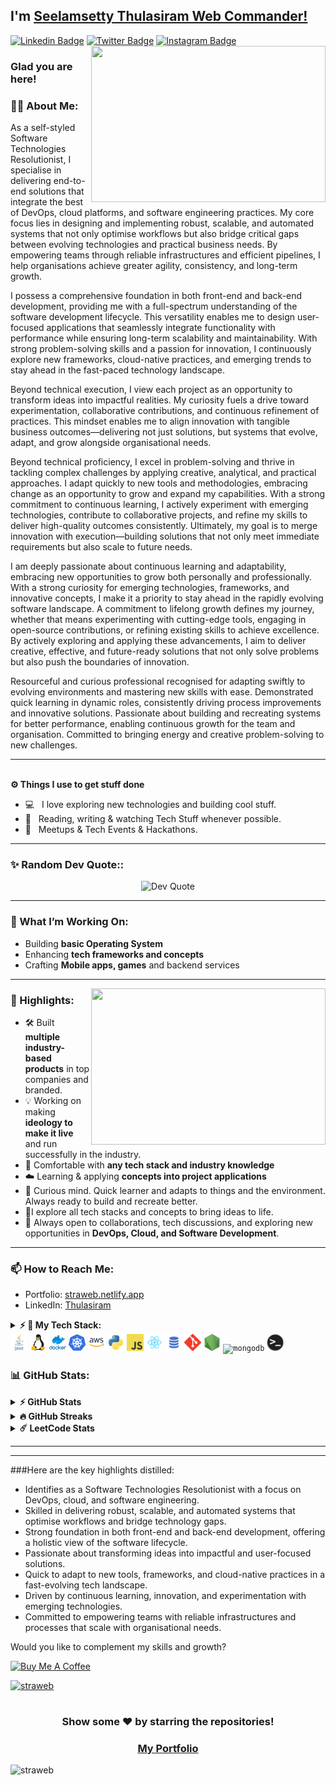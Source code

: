 
## I'm [<a href="https://StraWeb.github.io/">Seelamsetty Thulasiram Web Commander!</a>](https://github.com/StraWeb)

[![Linkedin Badge](https://img.shields.io/badge/-LinkedIn-0e76a8?style=flat-square&logo=Linkedin&logoColor=white)](https://www.linkedin.com/in/thualsiram.seelamsetty/)
[![Twitter Badge](https://img.shields.io/badge/-Twitter-00acee?style=flat-square&logo=Twitter&logoColor=white)](https://twitter.com/)
[![Instagram Badge](https://img.shields.io/badge/-Instagram-e4405f?style=flat-square&logo=Instagram&logoColor=white)](https://www.instagram.com//)
<img align="right" height="250" width="375" alt="" src="https://avatars.githubusercontent.com/u/4629639" />


### Glad you are here!

### 👨‍💻 About Me:
As a self-styled Software Technologies Resolutionist, I specialise in delivering end-to-end solutions that integrate the best of DevOps, cloud platforms, and software engineering practices. My core focus lies in designing and implementing robust, scalable, and automated systems that not only optimise workflows but also bridge critical gaps between evolving technologies and practical business needs. By empowering teams through reliable infrastructures and efficient pipelines, I help organisations achieve greater agility, consistency, and long-term growth.

I possess a comprehensive foundation in both front-end and back-end development, providing me with a full-spectrum understanding of the software development lifecycle. This versatility enables me to design user-focused applications that seamlessly integrate functionality with performance while ensuring long-term scalability and maintainability. With strong problem-solving skills and a passion for innovation, I continuously explore new frameworks, cloud-native practices, and emerging trends to stay ahead in the fast-paced technology landscape.

Beyond technical execution, I view each project as an opportunity to transform ideas into impactful realities. My curiosity fuels a drive toward experimentation, collaborative contributions, and continuous refinement of practices. This mindset enables me to align innovation with tangible business outcomes—delivering not just solutions, but systems that evolve, adapt, and grow alongside organisational needs.

Beyond technical proficiency, I excel in problem-solving and thrive in tackling complex challenges by applying creative, analytical, and practical approaches. I adapt quickly to new tools and methodologies, embracing change as an opportunity to grow and expand my capabilities. With a strong commitment to continuous learning, I actively experiment with emerging technologies, contribute to collaborative projects, and refine my skills to deliver high-quality outcomes consistently. Ultimately, my goal is to merge innovation with execution—building solutions that not only meet immediate requirements but also scale to future needs.

I am deeply passionate about continuous learning and adaptability, embracing new opportunities to grow both personally and professionally. With a strong curiosity for emerging technologies, frameworks, and innovative concepts, I make it a priority to stay ahead in the rapidly evolving software landscape. A commitment to lifelong growth defines my journey, whether that means experimenting with cutting-edge tools, engaging in open-source contributions, or refining existing skills to achieve excellence. By actively exploring and applying these advancements, I aim to deliver creative, effective, and future-ready solutions that not only solve problems but also push the boundaries of innovation.

Resourceful and curious professional recognised for adapting swiftly to evolving environments and mastering new skills with ease. Demonstrated quick learning in dynamic roles, consistently driving process improvements and innovative solutions. Passionate about building and recreating systems for better performance, enabling continuous growth for the team and organisation. Committed to bringing energy and creative problem-solving to new challenges.



<hr>
<!-- <details> -->
  <br />
  <summary><b>⚙️ Things I use to get stuff done</b></summary>
  	<ul>
  	    <li> 💻 &nbsp; I love exploring new technologies and building cool stuff.</li>
        <li> 📰 &nbsp; Reading, writing & watching Tech Stuff whenever possible.</li>
        <li> 🍕 &nbsp; Meetups & Tech Events & Hackathons.</li>
	</ul>
<!-- </details> -->

<hr>
<h3 align="left">✨ Random Dev Quote::</h3>
<p align="center">
  <img src="https://quotes-github-readme.vercel.app/api?type=horizontal&theme=dark" alt="Dev Quote" />
</p>
<hr>

### 🚀 What I’m Working On:
- Building **basic Operating System**
- Enhancing **tech frameworks and concepts**
- Crafting **Mobile apps, games** and backend services


<hr>

<img align="right" height="250" width="375" alt="" src="./coder.gif" />

### 📌 Highlights:
- 🛠 Built **multiple industry-based products** in top companies and branded.
- 💡 Working on making **ideology to make it live** and run successfully in the industry.
- 🐧 Comfortable with **any tech stack and industry knowledge**
- ☁️ Learning & applying **concepts into project applications**
- 🔭 Curious mind. Quick learner and adapts to things and the environment. Always ready to build and recreate better.
- 🌱I explore all tech stacks and concepts to bring ideas to life.
- 💬 Always open to collaborations, tech discussions, and exploring new opportunities in **DevOps, Cloud, and Software Development**.

<hr>

### 📫 How to Reach Me:
- Portfolio: [straweb.netlify.app](https://straweb.netlify.app/)
- LinkedIn: [Thulasiram](https://www.linkedin.com/in/thulasiram-seelamsetty/)


<details>
  <summary><b>⚡ 💼 My Tech Stack:</b></summary>
</details>
<code><img height="27" src="https://raw.githubusercontent.com/github/explore/master/topics/java/java.png" alt="Java"></code>
<code><img height="27" src="https://raw.githubusercontent.com/github/explore/master/topics/linux/linux.png" alt="Linux"></code>
<code><img height="27" src="https://raw.githubusercontent.com/github/explore/master/topics/docker/docker.png" alt="Docker"></code>
<code><img height="27" src="https://raw.githubusercontent.com/github/explore/master/topics/kubernetes/kubernetes.png" alt="Kubernetes"></code>
<code><img height="27" src="https://raw.githubusercontent.com/github/explore/master/topics/aws/aws.png" alt="AWS"></code>
<code><img height="27" src="https://raw.githubusercontent.com/github/explore/master/topics/python/python.png" alt="Python"></code>
<code><img height="27" src="https://raw.githubusercontent.com/github/explore/master/topics/javascript/javascript.png" alt="JavaScript"></code>
<code><img height="27" src="https://raw.githubusercontent.com/github/explore/master/topics/react/react.png" alt="React"></code>
<code><img height="27" src="https://raw.githubusercontent.com/github/explore/master/topics/sql/sql.png" alt="SQL"></code>
<code><img height="27" src="https://raw.githubusercontent.com/github/explore/master/topics/git/git.png" alt="Git"></code>
<code><img height="27" src="https://raw.githubusercontent.com/github/explore/80688e429a7d4ef2fca1e82350fe8e3517d3494d/topics/nodejs/nodejs.png" alt="nodejs"></code>
<code><img height="27" src="https://encrypted-tbn0.gstatic.com/images?q=tbn%3AANd9GcSTTzPAw-55ssm1Im594xYZ9eRQu2JylrkYLg&usqp=CAU" alt="mongodb"></code>
<code><img height="27" src="https://raw.githubusercontent.com/github/explore/80688e429a7d4ef2fca1e82350fe8e3517d3494d/topics/terminal/terminal.png" alt="terminal"></code>



### 📊 GitHub Stats:
<details>
  <summary><b>⚡ GitHub Stats</b></summary>
  <br />
  <img height="180em" src="https://github-readme-stats.vercel.app/api?username=straweb&show_icons=true&hide_border=true&&count_private=true&include_all_commits=true" />
  <img height="180em" src="https://github-readme-stats.vercel.app/api/top-langs/?username=straweb&show_icons=true&hide_border=true&layout=compact&langs_count=8"/>
</details>

<details>
  <summary><b>🔥 GitHub Streaks</b></summary>
  <br />
  <img height="180em" src="https://github-readme-streak-stats.herokuapp.com/?user=straweb&hide_border=true" />

[![Github Activity Graph](https://github-readme-activity-graph.vercel.app/graph?username=straweb&theme=github-dark)](https://github.com/im-ukr)
</details>

<details>
  <summary><b>☄️ LeetCode Stats</b></summary>
  <br />
   <p align="center"><img align="center" src="https://leetcard.jacoblin.cool/straweb?theme=wtf&font=Coda%20Caption&ext=heatmap" /></p>
</details>

---

<hr>

###Here are the key highlights distilled:

- Identifies as a Software Technologies Resolutionist with a focus on DevOps, cloud, and software engineering.
- Skilled in delivering robust, scalable, and automated systems that optimise workflows and bridge technology gaps.
- Strong foundation in both front-end and back-end development, offering a holistic view of the software lifecycle.
- Passionate about transforming ideas into impactful and user-focused solutions.
- Quick to adapt to new tools, frameworks, and cloud-native practices in a fast-evolving tech landscape.
- Driven by continuous learning, innovation, and experimentation with emerging technologies.
- Committed to empowering teams with reliable infrastructures and processes that scale with organisational needs.

Would you like to complement my skills and growth?

<a href="https://www.buymeacoffee.com/straweb" target="_blank"><img src="https://cdn.buymeacoffee.com/buttons/v2/default-yellow.png" alt="Buy Me A Coffee" height="60px" width="217px" ></a>

<p align="left"> <a href="https://github.com/ryo-ma/github-profile-trophy"><img src="https://github-profile-trophy.vercel.app/?username=straweb" alt="straweb" /></a> </p>


<div align="center">

</div>

#

<div align="center">

### Show some <span alt="love">❤️</span> by starring the repositories!

### <a href="https://straweb.netlify.app/">My Portfolio</a>

<p align="left"> <img src="https://komarev.com/ghpvc/?username=straweb&label=Profile%20views&color=0e75b6&style=flat" alt="straweb" /> </p>

<!-- ![GitHub followers](https://img.shields.io/github/followers/:straweb) -->
<!-- ![GitHub forks](https://img.shields.io/github/forks/:straweb/:straweb) -->
<!-- ![GitHub Gist stars](https://img.shields.io/github/gist/stars/:gistId) -->
<!-- ![GitHub User's stars](https://img.shields.io/github/stars/:straweb) -->
<!-- ![GitHub Repo stars](https://img.shields.io/github/stars/:straweb/:straweb) -->
<!-- ![GitHub watchers](https://img.shields.io/github/watchers/:straweb/:straweb) -->
<!-- ![GitHub code search count](https://img.shields.io/github/search) -->
<!-- ![GitHub language count](https://img.shields.io/github/languages/count/:straweb/:straweb) -->
<!-- ![GitHub contributors](https://img.shields.io/github/:metric/:straweb/:straweb) -->
<!-- ![GitHub Created At](https://img.shields.io/github/created-at/:straweb/:straweb) -->
<!-- ![Chocolatey Downloads](https://img.shields.io/chocolatey/dt/:packageName) -->
<!-- ![Chrome Web Store Users](https://img.shields.io/chrome-web-store/users/:storeId) -->
<!-- ![GitHub Downloads (all assets, all releases)](https://img.shields.io/github/downloads/:straweb/:straweb/total) -->
<!-- ![NPM Downloads by package author](https://img.shields.io/npm-stat/:interval/:author) -->
<!-- ![NPM Downloads](https://img.shields.io/npm/:interval/:packageName) -->
<!-- ![NuGet Downloads](https://img.shields.io/nuget/dt/:packageName) -->
<!-- ![GitHub Sponsors](https://img.shields.io/github/sponsors/:straweb) -->
<!-- ![GitHub License](https://img.shields.io/github/license/:straweb/:straweb) -->
<!-- ![GitHub deployments](https://img.shields.io/github/deployments/:straweb/:straweb/:environment) -->
<!-- ![GitHub Discussions](https://img.shields.io/github/discussions/:straweb/:straweb) -->
<!-- ![GitHub package.json prod dependency version](https://img.shields.io/github/package-json/dependency-version/:straweb/:straweb/:straweb) -->
<!-- ![Node Current](https://img.shields.io/node/v/:packageName) -->
<!-- ![Node Current (with tag)](https://img.shields.io/node/v/:packageName/:tag) -->
<!-- ![NPM (prod) Dependency Version](https://img.shields.io/npm/dependency-version/:packageName/:dependency) -->
<!-- ![GitHub repo size](https://img.shields.io/github/repo-size/:straweb/:straweb) -->
<!-- ![Bower Version](https://img.shields.io/bower/v/:packageName) -->
<!-- ![GitHub package.json version (master)](https://img.shields.io/github/package-json/v/:straweb/:straweb/:master) -->
<!-- ![NPM Version](https://img.shields.io/npm/v/:packageName) -->

<!--
**straweb/straweb** is a ✨ _special_ ✨ repository because its `README.md` (this file) appears on your GitHub profile.

Here are some ideas to get you started:

- 🔭 I’m currently working on ...
- 🌱 I’m currently learning ...
- 👯 I’m looking to collaborate on ...
- 🤔 I’m looking for help with ...
- 💬 Ask me about ...
- 📫 How to reach me: ...
- 😄 Pronouns: ...
- ⚡ Fun fact: ...
-->
